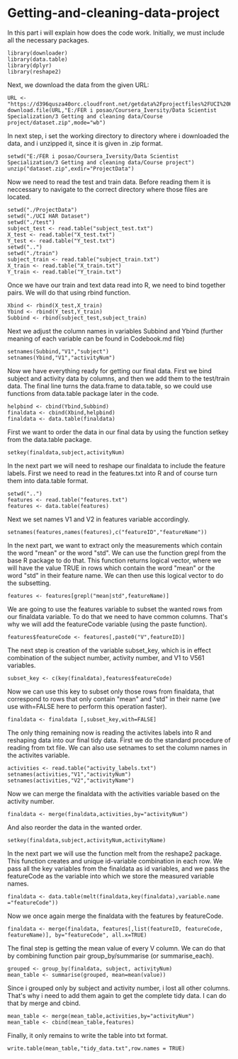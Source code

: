 # Getting-and-cleaning-data-project
In this part i will explain how does the code work.
Initially, we must include all the necessary packages.
```
library(downloader)
library(data.table)
library(dplyr)
library(reshape2)
```
Next, we download the data from the given URL:
```
URL <- "https://d396qusza40orc.cloudfront.net/getdata%2Fprojectfiles%2FUCI%20HAR%20Dataset.zip"
download.file(URL,"E:/FER i posao/Coursera_Iversity/Data Scientist Specialization/3 Getting and cleaning data/Course project/dataset.zip",mode="wb")
```
In next step, i set the working directory to directory where i downloaded the data, and i unzipped it, since it is given in .zip format.
```
setwd("E:/FER i posao/Coursera_Iversity/Data Scientist Specialization/3 Getting and cleaning data/Course project")
unzip("dataset.zip",exdir="ProjectData")
```
Now we need to read the test and train data. Before reading them it is neccessary to navigate to the correct directory where those files are located.
```
setwd("./ProjectData")
setwd("./UCI HAR Dataset")
setwd("./test")
subject_test <- read.table("subject_test.txt")
X_test <- read.table("X_test.txt")
Y_test <- read.table("Y_test.txt")
setwd("..")
setwd("./train")
subject_train <- read.table("subject_train.txt")
X_train <- read.table("X_train.txt")
Y_train <- read.table("Y_train.txt")
```
Once we have our train and text data read into R, we need to bind together pairs. We will do that using rbind function.
```
Xbind <- rbind(X_test,X_train)
Ybind <- rbind(Y_test,Y_train)
Subbind <- rbind(subject_test,subject_train)
```
Next we adjust the column names in variables Subbind and Ybind (further meaning of each variable can be found in Codebook.md file)
```
setnames(Subbind,"V1","subject")
setnames(Ybind,"V1","activityNum")
```
Now we have everything ready for getting our final data. First we bind subject and activity data by columns, and then we add them to the test/train data. The final line turns the data.frame to data.table, so we could use functions from data.table package later in the code.
```
helpbind <- cbind(Ybind,Subbind)
finaldata <- cbind(Xbind,helpbind)
finaldata <- data.table(finaldata)
```
First we want to order the data in our final data by using the function setkey from the data.table package.
```
setkey(finaldata,subject,activityNum)
```
In the next part we will need to reshape our finaldata to include the feature labels. First we need to read in the features.txt into R and of course turn them into data.table format.
```
setwd("..")
features <- read.table("features.txt")
features <- data.table(features)
```
Next we set names V1 and V2 in features variable accordingly.
```
setnames(features,names(features),c("featureID","featureName"))
```
In the next part, we want to extract only the measurements which contain the word "mean" or the word "std". We can use the function grepl from the base R package to do that. This function returns logical vector, where we will have the value TRUE in rows which contain the word "mean" or the word "std" in their feature name. We can then use this logical vector to do the subsetting.
```
features <- features[grepl("mean|std",featureName)]
```
We are going to use the features variable to subset the wanted rows from our finaldata variable. To do that we need to have common columns. That's why we will add the featureCode variable (using the paste function).
```
features$featureCode <- features[,paste0("V",featureID)]
```
The next step is creation of the variable subset_key, which is in effect combination of the subject number, activity number, and V1 to V561 variables.
```
subset_key <- c(key(finaldata),features$featureCode)
```
Now we can use this key to subset only those rows from finaldata, that correspond to rows that only contain "mean" and "std" in their name (we use with=FALSE here to perform this operation faster).
```
finaldata <- finaldata [,subset_key,with=FALSE]
```
The only thing remaining now is reading the activites labels into R and reshaping data into our final tidy data. First we do the standard procedure of reading from txt file. We can also use setnames to set the column names in the activites variable. 
```
activities <- read.table("activity_labels.txt")
setnames(activities,"V1","activityNum")
setnames(activities,"V2","activityName")
```
Now we can merge the finaldata with the activities variable based on the activity number.
```
finaldata <- merge(finaldata,activities,by="activityNum")
```
And also reorder the data in the wanted order.
```
setkey(finaldata,subject,activityNum,activityName)
```
In the next part we will use the function melt from the reshape2 package. This function creates and unique id-variable combination in each row. We pass all the key variables from the finaldata as id variables, and we pass the featureCode as the variable into which we store the measured variable names.
```
finaldata <- data.table(melt(finaldata,key(finaldata),variable.name ="featureCode"))
```
Now we once again merge the finaldata with the features by featureCode.
```
finaldata <- merge(finaldata, features[,list(featureID, featureCode, featureName)], by="featureCode", all.x=TRUE)
```
The final step is getting the mean value of every V column. We can do that by combining function pair group_by/summarise (or summarise_each).
```
grouped <- group_by(finaldata, subject, activityNum)
mean_table <- summarise(grouped, mean=mean(value))
```
Since i grouped only by subject and activity number, i lost all other columns. That's why i need to add them again to get the complete tidy data. I can do that by merge and cbind.
```
mean_table <- merge(mean_table,activities,by="activityNum")
mean_table <- cbind(mean_table,features)
```
Finally, it only remains to write the table into txt format.
```
write.table(mean_table,"tidy_data.txt",row.names = TRUE)
```
